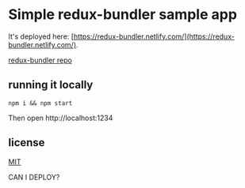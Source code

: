 # Simple redux-bundler sample app

It's deployed here: [https://redux-bundler.netlify.com/](https://redux-bundler.netlify.com/).

[redux-bundler repo](https://github.com/HenrikJoreteg/redux-bundler)

## running it locally

```
npm i && npm start
```

Then open http://localhost:1234

## license

[MIT](http://mit.joreteg.com/)

CAN I DEPLOY?